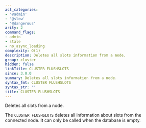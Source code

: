 ```yaml
---
acl_categories:
- '@admin'
- '@slow'
- '@dangerous'
arity: 2
command_flags:
- admin
- stale
- no_async_loading
complexity: O(1)
description: Deletes all slots information from a node.
group: cluster
hidden: false
linkTitle: CLUSTER FLUSHSLOTS
since: 3.0.0
summary: Deletes all slots information from a node.
syntax_fmt: CLUSTER FLUSHSLOTS
syntax_str: ''
title: CLUSTER FLUSHSLOTS
---
```

Deletes all slots from a node.

The `CLUSTER FLUSHSLOTS` deletes all information about slots from the connected node. It can only be called when the database is empty.
